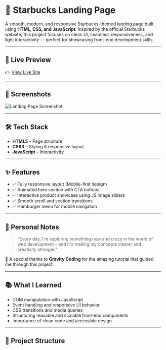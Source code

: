 # 🥤 Starbucks Landing Page

A smooth, modern, and responsive Starbucks-themed landing page built using **HTML, CSS, and JavaScript**. Inspired by the official Starbucks website, this project focuses on clean UI, seamless responsiveness, and light interactivity — perfect for showcasing front-end development skills.

---

## 🚀 Live Preview

👉 [View Live Site](https://your-live-site-link.com)

---

## 📸 Screenshots

![Landing Page Screenshot](link-to-screenshot-if-available)

---

## 🛠️ Tech Stack

- **HTML5** – Page structure  
- **CSS3** – Styling & responsive layout  
- **JavaScript** – Interactivity 

---

## ✨ Features

- ✅ Fully responsive layout (Mobile-first design)
- ✅ Animated hero section with CTA buttons
- ✅ Interactive product showcase using JS image sliders
- ✅ Smooth scroll and section transitions
- ✅ Hamburger menu for mobile navigation

---

## 📍 Personal Notes

> "Every day, I'm exploring something new and crazy in the world of web development – and it's making my concepts clearer and creativity stronger."

🎉 A special thanks to **Gravity Coding** for the amazing tutorial that guided me through this project.

---

## 📚 What I Learned

- DOM manipulation with JavaScript  
- Event handling and responsive UI behavior  
- CSS transitions and media queries  
- Structuring reusable and scalable front-end components  
- Importance of clean code and accessible design

---

## 📂 Project Structure

